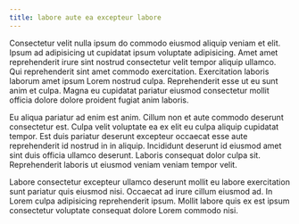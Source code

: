 ```yaml
---
title: labore aute ea excepteur labore
---
```


Consectetur velit nulla ipsum do commodo eiusmod aliquip veniam et elit. Ipsum ad adipisicing ut cupidatat ipsum voluptate adipisicing. Amet amet reprehenderit irure sint nostrud consectetur velit tempor aliquip ullamco. Qui reprehenderit sint amet commodo exercitation. Exercitation laboris laborum amet ipsum Lorem nostrud culpa. Reprehenderit esse ut eu sunt anim et culpa. Magna eu cupidatat pariatur eiusmod consectetur mollit officia dolore dolore proident fugiat anim laboris.

Eu aliqua pariatur ad enim est anim. Cillum non et aute commodo deserunt consectetur est. Culpa velit voluptate ea ex elit eu culpa aliquip cupidatat tempor. Est duis pariatur deserunt excepteur occaecat esse aute reprehenderit id nostrud in in aliquip. Incididunt deserunt id eiusmod amet sint duis officia ullamco deserunt. Laboris consequat dolor culpa sit. Reprehenderit laboris ut eiusmod veniam veniam tempor velit.

Labore consectetur excepteur ullamco deserunt mollit eu labore exercitation sunt pariatur quis eiusmod nisi. Occaecat ad irure cillum eiusmod ad. In Lorem culpa adipisicing reprehenderit ipsum. Mollit labore quis ex est ipsum consectetur voluptate consequat dolore Lorem commodo nisi.